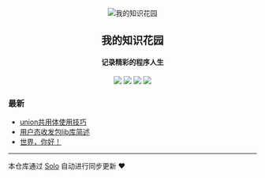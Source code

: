 <p align="center"><img alt="我的知识花园" src="https://b3log.org/images/brand/solo-128.png"></p><h2 align="center">
我的知识花园
</h2>

<h4 align="center">记录精彩的程序人生</h4>
<p align="center"><a title="我的知识花园" target="_blank" href="https://github.com/liusonglin2015/solo-blog"><img src="https://img.shields.io/github/last-commit/liusonglin2015/solo-blog.svg?style=flat-square&color=FF9900"></a>
<a title="GitHub repo size in bytes" target="_blank" href="https://github.com/liusonglin2015/solo-blog"><img src="https://img.shields.io/github/repo-size/liusonglin2015/solo-blog.svg?style=flat-square"></a>
<a title="Solo Version" target="_blank" href="https://github.com/88250/solo/releases"><img src="https://img.shields.io/badge/solo-4.4.0-f1e05a.svg?style=flat-square&color=blueviolet"></a>
<a title="Hits" target="_blank" href="https://github.com/88250/hits"><img src="https://hits.b3log.org/liusonglin2015/solo-blog.svg"></a></p>

### 最新

* [union共用体使用技巧](http://117.72.17.114/articles/2024/09/09/1725875409481.html)
* [用户态收发包lib库简述](http://117.72.17.114/articles/2024/09/09/1725874046040.html)
* [世界，你好！](http://117.72.17.114/hello-solo)



---

本仓库通过 [Solo](https://github.com/88250/solo) 自动进行同步更新 ❤️ 